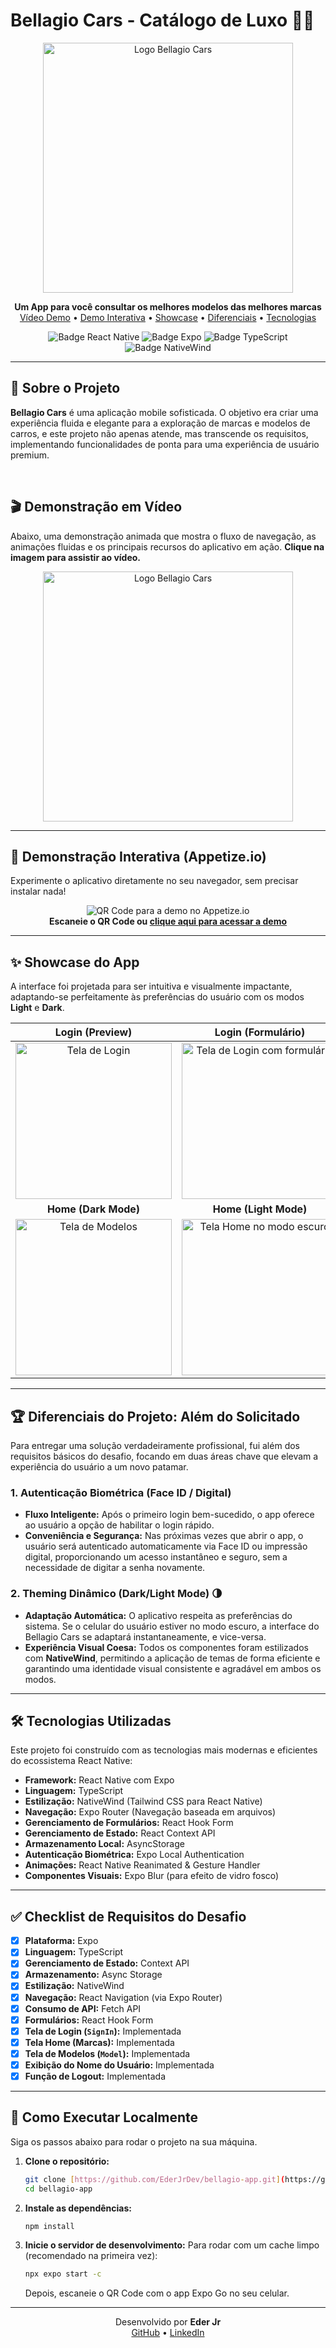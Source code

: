 # Bellagio Cars - Catálogo de Luxo 🚗✨

<p align="center">
  <img src="https://raw.githubusercontent.com/EderJrDev/bellagio-app/refs/heads/main/assets/images/logo.png" alt="Logo Bellagio Cars" width="400"/>
</p>

<p align="center">
  <strong>Um App para você consultar os melhores modelos das melhores marcas</strong>
  <br />
  <a href="#-demonstração-em-vídeo">Vídeo Demo</a> •
  <a href="#-demonstração-interativa-appetizeio">Demo Interativa</a> •
  <a href="#-showcase-do-app">Showcase</a> •
  <a href="#-diferenciais-do-projeto">Diferenciais</a> •
  <a href="#-tecnologias-utilizadas">Tecnologias</a>
</p>

<p align="center">
    <img src="https://img.shields.io/badge/React_Native-20232A?style=for-the-badge&logo=react&logoColor=61DAFB" alt="Badge React Native">
    <img src="https://img.shields.io/badge/Expo-000020?style=for-the-badge&logo=expo&logoColor=white" alt="Badge Expo">
    <img src="https://img.shields.io/badge/TypeScript-007ACC?style=for-the-badge&logo=typescript&logoColor=white" alt="Badge TypeScript">
    <img src="https://img.shields.io/badge/NativeWind-38BCF8?style=for-the-badge&logo=tailwind-css&logoColor=white" alt="Badge NativeWind">
</p>

---

## 📜 Sobre o Projeto

**Bellagio Cars** é uma aplicação mobile sofisticada. O objetivo era criar uma experiência fluida e elegante para a exploração de marcas e modelos de carros, e este projeto não apenas atende, mas transcende os requisitos, implementando funcionalidades de ponta para uma experiência de usuário premium.

<br>

## 🎬 Demonstração em Vídeo

Abaixo, uma demonstração animada que mostra o fluxo de navegação, as animações fluidas e os principais recursos do aplicativo em ação. **Clique na imagem para assistir ao vídeo.**

<p align="center">
  <a href="https://res.cloudinary.com/diupmc01d/video/upload/v1749704199/qdxmwp7slw7ndep2vmad.mp4?_s=public-apps" title="Clique para assistir ao vídeo completo">
    <!-- DICA: Crie um GIF (ex: com ezgif.com) e adicione em assets/images/ com o nome bellagio-demo.gif -->
    <!-- Depois, substitua o link do src abaixo pelo link raw do seu GIF no GitHub -->
   <img src="https://raw.githubusercontent.com/EderJrDev/bellagio-app/refs/heads/main/assets/images/logo.png" alt="Logo Bellagio Cars" width="400"/>
  </a>
</p>

---

## 🚀 Demonstração Interativa (Appetize.io)

Experimente o aplicativo diretamente no seu navegador, sem precisar instalar nada!

<p align="center">
  <img src="https://raw.githubusercontent.com/EderJrDev/bellagio-app/refs/heads/main/assets/images/qr-code.png" alt="QR Code para a demo no Appetize.io" />
  <br>
  <strong>Escaneie o QR Code ou <a href="https://appetize.io/app/b_zepmjycr5pofyuz7onoikocp7m" target="_blank">clique aqui para acessar a demo</a></strong>
</p>

---

## ✨ Showcase do App

A interface foi projetada para ser intuitiva e visualmente impactante, adaptando-se perfeitamente às preferências do usuário com os modos **Light** e **Dark**.

| Login (Preview) | Login (Formulário) | Autenticação Biométrica |
| :-----------: | :-------: | :-------------: |
| <img src="https://raw.githubusercontent.com/EderJrDev/bellagio-app/refs/heads/main/assets/images/login-page.jpeg" alt="Tela de Login" width="250"/> | <img src="https://raw.githubusercontent.com/EderJrDev/bellagio-app/refs/heads/main/assets/images/login-form-page.jpeg" alt="Tela de Login com formulário" width="250"/> | <img src="https://raw.githubusercontent.com/EderJrDev/bellagio-app/refs/heads/main/assets/images/login-auth-page.jpeg" alt="Tela de desbloqueio" width="250"/> |
| **Home (Dark Mode)** | **Home (Light Mode)** | **Página de Modelos** |
| <img src="https://raw.githubusercontent.com/EderJrDev/bellagio-app/refs/heads/main/assets/images/home-page.jpeg" alt="Tela de Modelos" width="250"/> | <img src="https://raw.githubusercontent.com/EderJrDev/bellagio-app/refs/heads/main/assets/images/logo-light.jpeg" alt="Tela Home no modo escuro" width="250"/> | <img src="https://raw.githubusercontent.com/EderJrDev/bellagio-app/refs/heads/main/assets/images/model-page.jpeg" alt="Home" width="250"/> |

---

## 🏆 Diferenciais do Projeto: Além do Solicitado

Para entregar uma solução verdadeiramente profissional, fui além dos requisitos básicos do desafio, focando em duas áreas chave que elevam a experiência do usuário a um novo patamar.

### 1. Autenticação Biométrica (Face ID / Digital)
- **Fluxo Inteligente:** Após o primeiro login bem-sucedido, o app oferece ao usuário a opção de habilitar o login rápido.
- **Conveniência e Segurança:** Nas próximas vezes que abrir o app, o usuário será autenticado automaticamente via Face ID ou impressão digital, proporcionando um acesso instantâneo e seguro, sem a necessidade de digitar a senha novamente.

### 2. Theming Dinâmico (Dark/Light Mode) 🌗
- **Adaptação Automática:** O aplicativo respeita as preferências do sistema. Se o celular do usuário estiver no modo escuro, a interface do Bellagio Cars se adaptará instantaneamente, e vice-versa.
- **Experiência Visual Coesa:** Todos os componentes foram estilizados com **NativeWind**, permitindo a aplicação de temas de forma eficiente e garantindo uma identidade visual consistente e agradável em ambos os modos.

---

## 🛠️ Tecnologias Utilizadas

Este projeto foi construído com as tecnologias mais modernas e eficientes do ecossistema React Native:

- **Framework:** React Native com Expo
- **Linguagem:** TypeScript
- **Estilização:** NativeWind (Tailwind CSS para React Native)
- **Navegação:** Expo Router (Navegação baseada em arquivos)
- **Gerenciamento de Formulários:** React Hook Form
- **Gerenciamento de Estado:** React Context API
- **Armazenamento Local:** AsyncStorage
- **Autenticação Biométrica:** Expo Local Authentication
- **Animações:** React Native Reanimated & Gesture Handler
- **Componentes Visuais:** Expo Blur (para efeito de vidro fosco)

---

## ✅ Checklist de Requisitos do Desafio

- [x] **Plataforma:** Expo
- [x] **Linguagem:** TypeScript
- [x] **Gerenciamento de Estado:** Context API
- [x] **Armazenamento:** Async Storage
- [x] **Estilização:** NativeWind
- [x] **Navegação:** React Navigation (via Expo Router)
- [x] **Consumo de API:** Fetch API
- [x] **Formulários:** React Hook Form
- [x] **Tela de Login (`SignIn`):** Implementada
- [x] **Tela Home (Marcas):** Implementada
- [x] **Tela de Modelos (`Model`):** Implementada
- [x] **Exibição do Nome do Usuário:** Implementada
- [x] **Função de Logout:** Implementada

---

## 🚀 Como Executar Localmente

Siga os passos abaixo para rodar o projeto na sua máquina.

1.  **Clone o repositório:**
    ```bash
    git clone [https://github.com/EderJrDev/bellagio-app.git](https://github.com/EderJrDev/bellagio-app.git)
    cd bellagio-app
    ```

2.  **Instale as dependências:**
    ```bash
    npm install
    ```

3.  **Inicie o servidor de desenvolvimento:**
    Para rodar com um cache limpo (recomendado na primeira vez):
    ```bash
    npx expo start -c
    ```
    Depois, escaneie o QR Code com o app Expo Go no seu celular.

---

<p align="center">
  Desenvolvido por <strong>Eder Jr</strong>
  <br>
  <a href="https://github.com/EderJrDev">GitHub</a> • <a href="https://www.linkedin.com/in/ederjuniordev/">LinkedIn</a>
</p>
